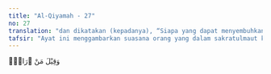 ```yaml
---
title: "Al-Qiyamah - 27"
no: 27
translation: "dan dikatakan (kepadanya), “Siapa yang dapat menyembuhkan?”"
tafsir: "Ayat ini menggambarkan suasana orang yang dalam sakratulmaut ketika keluarganya bertanya-tanya, \"Siapakah yang dapat menyembuhkan?\" Secara umum, pada saat seseorang sedang sakratulmaut, kaum famili dan sanak keluarganya ditimpa oleh kegelisahan, \"Siapa dan dokter mana gerangan yang dapat menyembuhkan dia dari sakitnya?\" Artinya usaha-usaha pengobatan tetap dilakukan, namun orang harus yakin kalau memang sudah ajal, tidak seorang pun yang dapat menyelamatkannya dari ketentuan Allah itu. Semuanya tanpa pandang bulu, bahkan semua yang fana ini pasti akan hancur. Hanya Allah sendiri yang tidak hancur.\n\nMenurut Ibnu 'Abbas, ayat ini berarti \"siapakah gerangan yang mencabut nyawanya, apakah malaikat azab atau malaikat rahmat\". Pokoknya terjadi saling bertanya, apakah si mayat berbahagia atau celaka dengan kematiannya. Manusia memang tidak mengetahui sebelum kedatangan malaikat maut apakah ia akan selamat atau celaka."
---
```


وَقِيْلَ مَنْ ۜرَاقٍۙ
